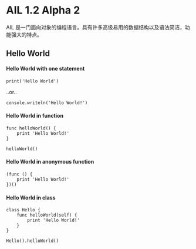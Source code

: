 # AIL 1.2 Alpha 2


AIL 是一门面向对象的编程语言。具有许多高级易用的数据结构以及语法简洁，功能强大的特点。

## Hello World

#### Hello World with one statement
```
print('Hello World')
```
..or..
```
console.writeln('Hello World!')
```

#### Hello World in function
```
func helloWorld() {
    print 'Hello World!'
}

helloWorld()
```

#### Hello World in anonymous function
```
(func () {
    print 'Hello World!'
})()
```

#### Hello World in class
```
class Hello {
    func helloWorld(self) {
        print 'Hello World!'
    }
}

Hello().helloWorld()
```
